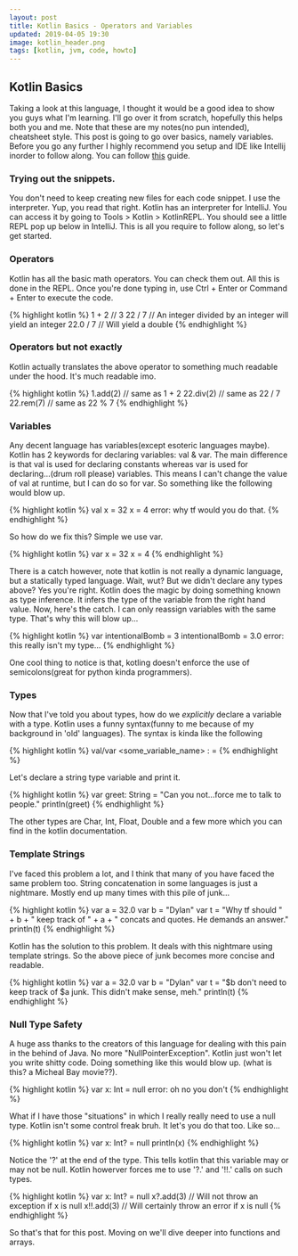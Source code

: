 ```yaml
---
layout: post
title: Kotlin Basics - Operators and Variables
updated: 2019-04-05 19:30
image: kotlin_header.png
tags: [kotlin, jvm, code, howto]
---
```


## Kotlin Basics

Taking a look at this language, I thought it would be a good idea to show
you guys what I'm learning. I'll go over it from scratch, hopefully this helps both you and me.
Note that these are my notes(no pun intended), cheatsheet style. This post is going to go over basics, namely variables.
Before you go any further I highly recommend you setup and IDE like Intellij inorder to follow along.
You can follow [this](https://kotlinlang.org/docs/tutorials/getting-started.html) guide.

### Trying out the snippets.

You don't need to keep creating new files for each code snippet. I use the interpreter. Yup, you read that right.
Kotlin has an interpreter for IntelliJ. You can access it by going to Tools > Kotlin > KotlinREPL. You should
see a little REPL pop up below in IntelliJ. This is all you require to follow along, so let's get started.

### Operators

Kotlin has all the basic math operators. You can check them out. All this is done in the REPL. 
Once you're done typing in, use Ctrl + Enter or Command + Enter to execute the code.

{% highlight kotlin %}
1 + 2       // 3
22 / 7      // An integer divided by an integer will yield an integer
22.0 / 7    // Will yield a double
{% endhighlight %}

### Operators but not exactly

Kotlin actually translates the above operator to something much readable under the hood.
It's much readable imo.

{% highlight kotlin %}
1.add(2)    // same as 1 + 2
22.div(2)   // same as 22 / 7
22.rem(7)   // same as 22 % 7
{% endhighlight %}

### Variables

Any decent language has variables(except esoteric languages maybe). Kotlin has 2 keywords for declaring variables: val & var.
The main difference is that val is used for declaring constants whereas var is used for declaring...(drum roll please) variables.
This means I can't change the value of val at runtime, but I can do so for var. So something like the following would blow up.

{% highlight kotlin %}
val x = 32
x = 4
error: why tf would you do that.
{% endhighlight %}

So how do we fix this? Simple we use var.

{% highlight kotlin %}
var x = 32
x = 4
{% endhighlight %}

There is a catch however, note that kotlin is not really a dynamic language, but a statically typed language.
Wait, wut? But we didn't declare any types above? Yes you're right. Kotlin does the magic by doing something known as type inference.
It infers the type of the variable from the right hand value. Now, here's the catch. I can only reassign variables with the same type.
That's why this will blow up...

{% highlight kotlin %}
var intentionalBomb = 3
intentionalBomb = 3.0
error: this really isn't my type...
{% endhighlight %}

One cool thing to notice is that, kotling doesn't enforce the use of semicolons(great for python kinda programmers).

### Types

Now that I've told you about types, how do we _explicitly_ declare a variable with a type. Kotlin uses a funny syntax(funny to me because of my background in 'old' languages).
The syntax is kinda like the following

{% highlight kotlin %}
    val/var <some_variable_name> : <type> = <value>
{% endhighlight %}

Let's declare a string type variable and print it.

{% highlight kotlin %}
var greet: String = "Can you not...force me to talk to people."
println(greet)
{% endhighlight %}

The other types are Char, Int, Float, Double and a few more which you can find in the kotlin documentation.

### Template Strings

I've faced this problem a lot, and I think that many of you have faced the same problem too. String concatenation in some languages is just a nightmare.
Mostly end up many times with this pile of junk...

{% highlight kotlin %}
var a = 32.0
var b = "Dylan"
var t = "Why tf should " + b + " keep track of " + a + " concats and quotes. He demands an answer."
println(t)
{% endhighlight %}

Kotlin has the solution to this problem. It deals with this nightmare using template strings. So the above piece of junk becomes more concise and readable.

{% highlight kotlin %}
var a = 32.0
var b = "Dylan"
var t = "$b don't need to keep track of $a junk. This didn't make sense, meh."
println(t)
{% endhighlight %}

### Null Type Safety

A huge ass thanks to the creators of this language for dealing with this pain in the behind of Java.
No more "NullPointerException". Kotlin just won't let you write shitty code. Doing something like this would blow up.
(what is this? a Micheal Bay movie??).

{% highlight kotlin %}
var x: Int = null
error: oh no you don't
{% endhighlight %}

What if I have those "situations" in which I really really need to use a null type. Kotlin isn't some control freak bruh. It let's you do that too.
Like so...

{% highlight kotlin %}
var x: Int? = null
println(x)
{% endhighlight %}

Notice the '?' at the end of the type. This tells kotlin that this variable may or may not be null.
Kotlin howerver forces me to use '?.' and '!!.' calls on such types.

{% highlight kotlin %}
var x: Int? = null
x?.add(3)   // Will not throw an exception if x is null
x!!.add(3)  // Will certainly throw an error if x is null
{% endhighlight %}

So that's that for this post. Moving on we'll dive deeper into functions and arrays.

